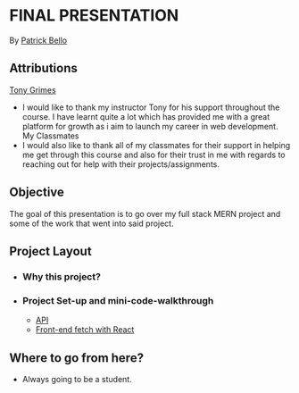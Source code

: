 # FINAL PRESENTATION
By [Patrick Bello](https://github.com/mayorbcode)  

## Attributions  
[Tony Grimes](https://github.com/acidtone)  
  - I would like to thank my instructor Tony for his support throughout the course. I have learnt quite a lot which has provided me with a great platform for growth as i aim to launch my career in web development.  
My Classmates  
  - I would also like to thank all of my classmates for their support in helping me get through this course and also for their trust in me with regards to reaching out for help with their projects/assignments.  

## Objective  
The goal of this presentation is to go over my full stack MERN project and some of the work that went into said project.  

## Project Layout

  - ### Why this project?
  - ### Project Set-up and mini-code-walkthrough
    - [API](https://github.com/mayorbcode/anime-characters-API)  
    - [Front-end fetch with React](https://github.com/mayorbcode/straw-hats)

## Where to go from here?   
  - Always going to be a student.